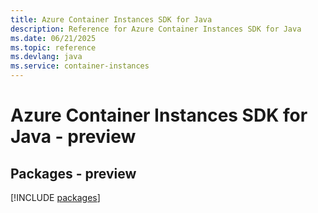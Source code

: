 ```yaml
---
title: Azure Container Instances SDK for Java
description: Reference for Azure Container Instances SDK for Java
ms.date: 06/21/2025
ms.topic: reference
ms.devlang: java
ms.service: container-instances
---
```

# Azure Container Instances SDK for Java - preview
## Packages - preview
[!INCLUDE [packages](container-instances-index.md)]